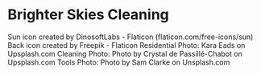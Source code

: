 # Brighter Skies Cleaning

Sun icon created by DinosoftLabs - Flaticon (flaticon.com/free-icons/sun)
Back icon created by Freepik - Flaticon
Residential Photo: Kara Eads on Upsplash.com
Cleaning Photo: Photo by Crystal de Passillé-Chabot on Upsplash.com
Tools Photo: Photo by Sam Clarke on Unsplash.com
  
